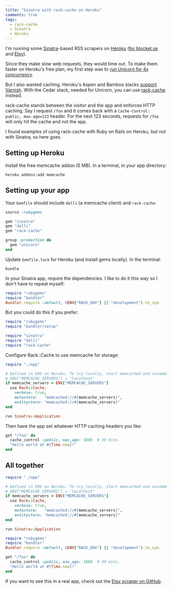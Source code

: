 ```yaml
---
title: "Sinatra with rack-cache on Heroku"
comments: true
tags:
  - rack-cache
  - Sinatra
  - Heroku
---
```


I'm running some [Sinatra](http://www.sinatrarb.com)-based RSS scrapers on [Heroku](http://heroku.com) ([for blocket.se](http://blocket.herokuapp.com/) and [Etsy](http://etsy-rss.herokuapp.com/)).

Since they make slow web requests, they would time out. To make them faster on Heroku's free plan, my first step was to [run Unicorn for 4x concurrency](http://blog.railsonfire.com/2012/05/06/Unicorn-on-Heroku.html).

But I also wanted caching. Heroku's Aspen and Bamboo stacks [support Varnish](https://devcenter.heroku.com/articles/http-caching). With the Cedar stack, needed for Unicorn, you can use [rack-cache](http://rtomayko.github.com/rack-cache/) instead.

rack-cache stands between the visitor and the app and enforces HTTP caching. Say I request `/foo` and it comes back with a `Cache-Control: public, max-age=123` header. For the next 123 seconds, requests for `/foo` will only hit the cache and not the app.

I found examples of using rack-cache with Ruby on Rails on Heroku, but not with Sinatra, so here goes.


## Setting up Heroku

Install the free memcache addon (5 MB). In a terminal, in your app directory:

    heroku addons:add memcache


## Setting up your app

Your `Gemfile` should include `dalli` (a memcache client) and `rack-cache`:

``` ruby Gemfile
source :rubygems

gem "sinatra"
gem "dalli"
gem "rack-cache"

group :production do
  gem "unicorn"
end
```

Update `Gemfile.lock` for Heroku (and install gems locally). In the terminal:

    bundle

In your Sinatra app, require the dependencies. I like to do it this way so I don't have to repeat myself:

``` ruby app.rb
require "rubygems"
require "bundler"
Bundler.require :default, (ENV["RACK_ENV"] || "development").to_sym
```

But you could do this if you prefer:

``` ruby app.rb
require "rubygems"
require "bundler/setup"

require "sinatra"
require "dalli"
require "rack-cache"
```

Configure Rack::Cache to use memcache for storage:

``` ruby config.ru
require "./app"

# Defined in ENV on Heroku. To try locally, start memcached and uncomment:
# ENV["MEMCACHE_SERVERS"] = "localhost"
if memcache_servers = ENV["MEMCACHE_SERVERS"]
  use Rack::Cache,
    verbose: true,
    metastore:   "memcached://#{memcache_servers}",
    entitystore: "memcached://#{memcache_servers}"
end

run Sinatra::Application
```

Then have the app set whatever HTTP caching headers you like:

``` ruby app.rb
get "/foo" do
  cache_control :public, max_age: 1800  # 30 mins.
  "Hello world at #{Time.now}!"
end
```

## All together

``` ruby config.ru
require "./app"

# Defined in ENV on Heroku. To try locally, start memcached and uncomment:
# ENV["MEMCACHE_SERVERS"] = "localhost"
if memcache_servers = ENV["MEMCACHE_SERVERS"]
  use Rack::Cache,
    verbose: true,
    metastore:   "memcached://#{memcache_servers}",
    entitystore: "memcached://#{memcache_servers}"
end

run Sinatra::Application
```

``` ruby app.rb
require "rubygems"
require "bundler"
Bundler.require :default, (ENV["RACK_ENV"] || "development").to_sym

get "/foo" do
  cache_control :public, max_age: 1800  # 30 mins.
  "Hello world at #{Time.now}!"
end
```

If you want to see this in a real app, check out the [Etsy scraper on GitHub](https://github.com/henrik/etsy-rss/).
